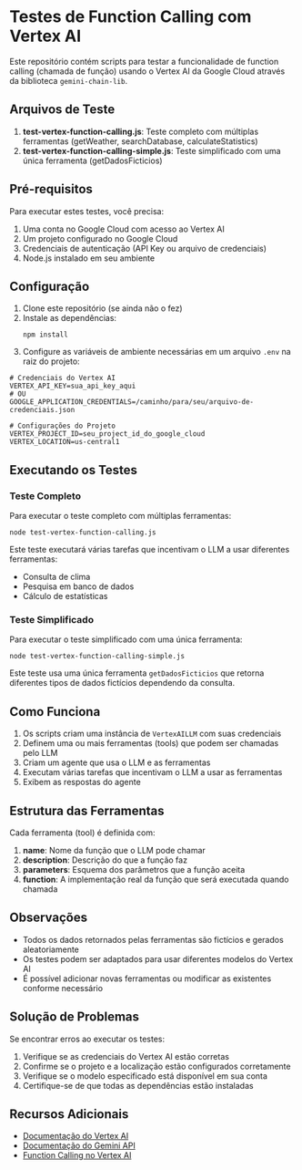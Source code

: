 # Testes de Function Calling com Vertex AI

Este repositório contém scripts para testar a funcionalidade de function calling (chamada de função) usando o Vertex AI da Google Cloud através da biblioteca `gemini-chain-lib`.

## Arquivos de Teste

1. **test-vertex-function-calling.js**: Teste completo com múltiplas ferramentas (getWeather, searchDatabase, calculateStatistics)
2. **test-vertex-function-calling-simple.js**: Teste simplificado com uma única ferramenta (getDadosFicticios)

## Pré-requisitos

Para executar estes testes, você precisa:

1. Uma conta no Google Cloud com acesso ao Vertex AI
2. Um projeto configurado no Google Cloud
3. Credenciais de autenticação (API Key ou arquivo de credenciais)
4. Node.js instalado em seu ambiente

## Configuração

1. Clone este repositório (se ainda não o fez)
2. Instale as dependências:
   ```
   npm install
   ```
3. Configure as variáveis de ambiente necessárias em um arquivo `.env` na raiz do projeto:

```
# Credenciais do Vertex AI
VERTEX_API_KEY=sua_api_key_aqui
# OU
GOOGLE_APPLICATION_CREDENTIALS=/caminho/para/seu/arquivo-de-credenciais.json

# Configurações do Projeto
VERTEX_PROJECT_ID=seu_project_id_do_google_cloud
VERTEX_LOCATION=us-central1
```

## Executando os Testes

### Teste Completo

Para executar o teste completo com múltiplas ferramentas:

```
node test-vertex-function-calling.js
```

Este teste executará várias tarefas que incentivam o LLM a usar diferentes ferramentas:
- Consulta de clima
- Pesquisa em banco de dados
- Cálculo de estatísticas

### Teste Simplificado

Para executar o teste simplificado com uma única ferramenta:

```
node test-vertex-function-calling-simple.js
```

Este teste usa uma única ferramenta `getDadosFicticios` que retorna diferentes tipos de dados fictícios dependendo da consulta.

## Como Funciona

1. Os scripts criam uma instância de `VertexAILLM` com suas credenciais
2. Definem uma ou mais ferramentas (tools) que podem ser chamadas pelo LLM
3. Criam um agente que usa o LLM e as ferramentas
4. Executam várias tarefas que incentivam o LLM a usar as ferramentas
5. Exibem as respostas do agente

## Estrutura das Ferramentas

Cada ferramenta (tool) é definida com:

1. **name**: Nome da função que o LLM pode chamar
2. **description**: Descrição do que a função faz
3. **parameters**: Esquema dos parâmetros que a função aceita
4. **function**: A implementação real da função que será executada quando chamada

## Observações

- Todos os dados retornados pelas ferramentas são fictícios e gerados aleatoriamente
- Os testes podem ser adaptados para usar diferentes modelos do Vertex AI
- É possível adicionar novas ferramentas ou modificar as existentes conforme necessário

## Solução de Problemas

Se encontrar erros ao executar os testes:

1. Verifique se as credenciais do Vertex AI estão corretas
2. Confirme se o projeto e a localização estão configurados corretamente
3. Verifique se o modelo especificado está disponível em sua conta
4. Certifique-se de que todas as dependências estão instaladas

## Recursos Adicionais

- [Documentação do Vertex AI](https://cloud.google.com/vertex-ai/docs)
- [Documentação do Gemini API](https://cloud.google.com/vertex-ai/docs/generative-ai/model-reference/gemini)
- [Function Calling no Vertex AI](https://cloud.google.com/vertex-ai/docs/generative-ai/multimodal/function-calling)
